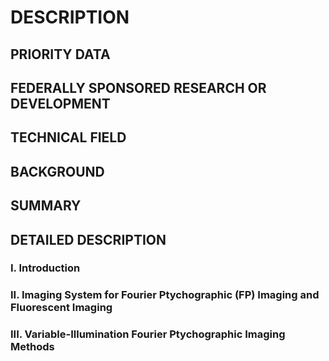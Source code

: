 # DESCRIPTION

## PRIORITY DATA

## FEDERALLY SPONSORED RESEARCH OR DEVELOPMENT

## TECHNICAL FIELD

## BACKGROUND

## SUMMARY

## DETAILED DESCRIPTION

### I. Introduction

### II. Imaging System for Fourier Ptychographic (FP) Imaging and Fluorescent Imaging

### III. Variable-Illumination Fourier Ptychographic Imaging Methods

